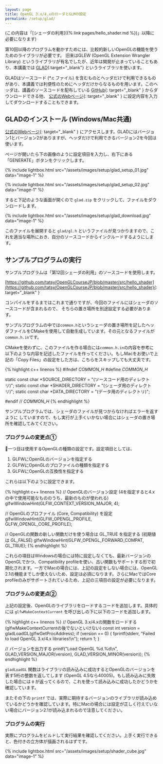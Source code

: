```yaml
---
layout: page
title: OpenGL 3.x/4.xのローダとGLMの設定
permalink: /setup/glad/
---
```


(この内容は「[シェーダの利用]({% link pages/hello_shader.md %})」以降に必要になります)

第10回以降のプログラムを動かすためには、比較的新しいOpenGLの機能を使うためのライブラリが必要です。
旧来はGLEW (OpenGL Extension Wrangler Library) というライブラリが有名でしたが、近年は開発が止まっていることもあり、本講義では [GLAD](https://gen.glad.sh/){:target="_blank"} というライブラリを使います。

GLADはソースコード (\*.c ファイル) を含むものとヘッダだけで利用できるものがあり、本講義では利便性のためにヘッダだけからなるものを用います。このヘッダは、講義のソースコードを配布している [GitHub](https://github.com/tatsy/OpenGLCourseJP/blob/master/support/glad/gl.h){: target="_blank" } からダウンロードできる他、 [公式のWebページ](https://gen.glad.sh/){: target="_blank" } に設定内容を入力してダウンロードすることもできます。

GLADのインストール (Windows/Mac共通)
------------------------------------------------

[公式のWebページ](https://gen.glad.sh/){: target="_blank" } にアクセスします。GLADにはバージョン1とバージョン2がありますが、ヘッダだけで利用できるバージョン2を今回は使います。

ページが開いたら下の画像のように設定項目を入力し、右下にある「GENERATE」ボタンをクリックします。

{% include lightbox.html src="/assets/images/setup/glad_setup_01.jpg" data="image-1" %}

{% include lightbox.html src="/assets/images/setup/glad_setup_02.jpg" data="image-1" %}

すると下記のような画面が開くので ``glad.zip`` をクリックして、ファイルをダウンロードします。

{% include lightbox.html src="/assets/images/setup/glad_download.jpg" data="image-1" %}

このファイルを展開すると ``glad/gl.h`` というファイルが見つかりますので、これを適当な場所におき、自分のソースコードからインクルードするようにします。

サンプルプログラムの実行
-------------------------------------

サンプルプログラムは「第12回シェーダの利用」のソースコードを使用します。

[https://github.com/tatsy/OpenGLCourseJP/blob/master/src/hello_shader](https://github.com/tatsy/OpenGLCourseJP/blob/master/src/hello_shader){: target="_blank" }

コンパイルをするまではこれまで通りですが、今回のファイルにはシェーダのソースコードが含まれるので、
そちらの置き場所を別途設定する必要があります。

サンプルプログラムの中では`common.h`というシェーダの置き場所を記したヘッダファイルをCMakeを使用して自動生成しています。その元となるファイルが`common.h.in`です。

CMakeを使わずに、このファイルを作る場合には`common.h.in`の内容を参考に
以下のような内容を記述したファイルを作ってください。もしMacをお使いで上記の「Copy Files」の設定をした方は、こちらをスキップしても大丈夫です。

{% highlight c++ linenos %}
#ifndef _COMMON_H_
#define _COMMON_H_

static const char *SOURCE_DIRECTORY = "(ソースコード用のディレクトリ)";
static const char *SHADER_DIRECTORY = "(シェーダ用のディレクトリ)";
static const char *DATA_DIRECTORY = "(データ用のディレクトリ)";

#endif  // _COMMON_H_
{% endhighlight %}

サンプルプログラムでは、シェーダのファイルが見つからなければエラーを返すように
していますので、もし実行が上手くいかない場合にはシェーダの置き場所を確認してみてください。

### プログラムの変更点①

一つ目は使用するOpenGLの種類の設定です。設定項目としては、

1. GLFWにOpenGLのバージョンを指定する
1. GLFWにOpenGLのプロファイルの種類を指定する
1. GLFWにOpenGLの互換性を指定する

これらは以下のように設定できます。

{% highlight c++ linenos %}
// OpenGLのバージョン設定 (4を指定すると4.xの中で使用可能なもののうち、最新のものが使われる)
glfwWindowHint(GLFW_CONTEXT_VERSION_MAJOR, 4);

// OpenGLのプロファイル (Core, Compatibility) を設定
glfwWindowHint(GLFW_OPENGL_PROFILE, GLFW_OPENGL_CORE_PROFILE);

// OpenGLの関数の新しい関数だけを使う場合は GL_TRUE を指定する (初期値は GL_FALSE)
glfwWindowHint(GLFW_OPENGL_FORWARD_COMPAT, GL_TRUE);
{% endhighlight %}

これらの項目はWindowsの場合には特に設定しなくても、最新バージョンのOpenGLでかつ、Compatibility profileを使い、古い関数もサポートする形で初期化されます。一方でMacの場合には、上記の設定をしない場合には、OpenGL 2.1の機能までしか使えないため、設定は必須になります。さらにMacではCore profileのみがサポートされているため、上記の三項目の設定が必要になります。

### プログラムの変更点②

上記の設定後、OpenGLのライブラリをロードするコードを追加します。具体的には ``glfwMakeContextCurrent`` を呼び出しの下に以下のコードを追加します。

{% highlight c++ linenos %}
// OpenGL 3.x/4.xの関数をロードする (glfwMakeContextCurrentの後でないといけない)
const int version = gladLoadGL(glfwGetProcAddress);
if (version == 0) {
    fprintf(stderr, "Failed to load OpenGL 3.x/4.x libraries!\n");
    return 1;
}

// バージョンを出力する
printf("Load OpenGL %d.%d\n", GLAD_VERSION_MAJOR(version), GLAD_VERSION_MINOR(version));
{% endhighlight %}

``gladLoadGL`` 関数はライブラリの読み込みに成功するとOpenGLのバージョンを表す5桁の整数を返してします (OpenGL 4.5なら40005)。もし読み込みに失敗した場合には ``0`` が返ってくるので、これを使って読み込みに成功したかどうかを確認しています。

またその下の ``printf`` では、実際に期待するバージョンのライブラリが読み込めているかどうかを確認しています。特にMacの場合には設定が正しく行えていない場合にバージョン2.1が読み込まれるので注意してください。

### プログラムの実行

実際にプログラムをビルドして実行結果を確認してください。上手く実行できると、色付きの立方体が描画されるはずです。

{% include lightbox.html src="/assets/images/setup/shader_cube.jpg" data="image-1" %}
